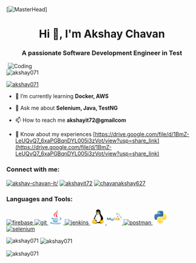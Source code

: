 [![MasterHead](https://drive.google.com/file/d/1mo3PtzDw9HXQ7p-Q0FvYS98udZOTPKEb/view?usp=share_link)]

<h1 align="center">Hi 👋, I'm Akshay Chavan</h1>

<h3 align="center">A passionate Software Development Engineer in Test</h3>

<img align="right" alt="Coding" width="500" src="https://tenor.com/view/programmer-gif-19019116">



<p align="left"> <img src="https://komarev.com/ghpvc/?username=akshay071&label=Profile%20views&color=0e75b6&style=flat" alt="akshay071" /> </p>

<p align="left"> <a href="https://github.com/ryo-ma/github-profile-trophy"><img src="https://github-profile-trophy.vercel.app/?username=akshay071" alt="akshay071" /></a> </p>

- 🌱 I’m currently learning **Docker, AWS**

- 💬 Ask me about **Selenium, Java, TestNG**

- 📫 How to reach me **akshayit72@gmailcom**

- 📄 Know about my experiences [https://drive.google.com/file/d/1BmZ-LeUQvQ7_6xaPGBqnDYL005i3zVot/view?usp=share_link](https://drive.google.com/file/d/1BmZ-LeUQvQ7_6xaPGBqnDYL005i3zVot/view?usp=share_link)

<h3 align="left">Connect with me:</h3>
<p align="left">
<a href="https://linkedin.com/in/akshay-chavan-it/" target="blank"><img align="center" src="https://raw.githubusercontent.com/rahuldkjain/github-profile-readme-generator/master/src/images/icons/Social/linked-in-alt.svg" alt="akshay-chavan-it/" height="30" width="40" /></a>
<a href="https://www.codechef.com/users/akshayit72" target="blank"><img align="center" src="https://cdn.jsdelivr.net/npm/simple-icons@3.1.0/icons/codechef.svg" alt="akshayit72" height="30" width="40" /></a>
<a href="https://www.hackerrank.com/chavanakshay627" target="blank"><img align="center" src="https://raw.githubusercontent.com/rahuldkjain/github-profile-readme-generator/master/src/images/icons/Social/hackerrank.svg" alt="chavanakshay627" height="30" width="40" /></a>
</p>

<h3 align="left">Languages and Tools:</h3>
<p align="left"> <a href="https://firebase.google.com/" target="_blank" rel="noreferrer"> <img src="https://www.vectorlogo.zone/logos/firebase/firebase-icon.svg" alt="firebase" width="40" height="40"/> </a> <a href="https://git-scm.com/" target="_blank" rel="noreferrer"> <img src="https://www.vectorlogo.zone/logos/git-scm/git-scm-icon.svg" alt="git" width="40" height="40"/> </a> <a href="https://www.java.com" target="_blank" rel="noreferrer"> <img src="https://raw.githubusercontent.com/devicons/devicon/master/icons/java/java-original.svg" alt="java" width="40" height="40"/> </a> <a href="https://www.jenkins.io" target="_blank" rel="noreferrer"> <img src="https://www.vectorlogo.zone/logos/jenkins/jenkins-icon.svg" alt="jenkins" width="40" height="40"/> </a> <a href="https://www.linux.org/" target="_blank" rel="noreferrer"> <img src="https://raw.githubusercontent.com/devicons/devicon/master/icons/linux/linux-original.svg" alt="linux" width="40" height="40"/> </a> <a href="https://www.mysql.com/" target="_blank" rel="noreferrer"> <img src="https://raw.githubusercontent.com/devicons/devicon/master/icons/mysql/mysql-original-wordmark.svg" alt="mysql" width="40" height="40"/> </a> <a href="https://postman.com" target="_blank" rel="noreferrer"> <img src="https://www.vectorlogo.zone/logos/getpostman/getpostman-icon.svg" alt="postman" width="40" height="40"/> </a> <a href="https://www.python.org" target="_blank" rel="noreferrer"> <img src="https://raw.githubusercontent.com/devicons/devicon/master/icons/python/python-original.svg" alt="python" width="40" height="40"/> </a> <a href="https://www.selenium.dev" target="_blank" rel="noreferrer"> <img src="https://raw.githubusercontent.com/detain/svg-logos/780f25886640cef088af994181646db2f6b1a3f8/svg/selenium-logo.svg" alt="selenium" width="40" height="40"/> </a> </p>

<p><img align="left" src="https://github-readme-stats.vercel.app/api/top-langs?username=akshay071&show_icons=true&locale=en&layout=compact" alt="akshay071" /></p>

<p>&nbsp;<img align="center" src="https://github-readme-stats.vercel.app/api?username=akshay071&show_icons=true&locale=en" alt="akshay071" /></p>

<p><img align="center" src="https://github-readme-streak-stats.herokuapp.com/?user=akshay071&" alt="akshay071" /></p>

